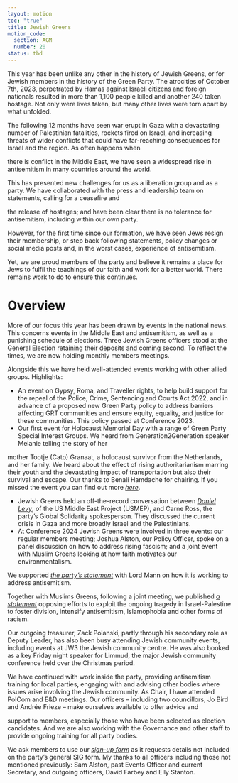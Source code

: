 ```yaml
---
layout: motion
toc: "true"
title: Jewish Greens
motion_code:
  section: AGM
  number: 20
status: tbd
---
```

This year has been unlike any other in the history of Jewish Greens, or for Jewish members in the history of the Green Party. The atrocities of October 7th, 2023, perpetrated by Hamas against Israeli citizens and foreign nationals resulted in more than 1,100 people killed and another 240 taken hostage. Not only were lives taken, but many other lives were torn apart by what unfolded.

The following 12 months have seen war erupt in Gaza with a devastating number of Palestinian fatalities, rockets fired on Israel, and increasing threats of wider conflicts that could have far-reaching consequences for Israel and the region. As often happens when

there is conflict in the Middle East, we have seen a widespread rise in antisemitism in many countries around the world.

This has presented new challenges for us as a liberation group and as a party. We have collaborated with the press and leadership team on statements, calling for a ceasefire and

the release of hostages; and have been clear there is no tolerance for antisemitism, including within our own party.

However, for the first time since our formation, we have seen Jews resign their membership, or step back following statements, policy changes or social media posts and, in the worst cases, experience of antisemitism.

Yet, we are proud members of the party and believe it remains a place for Jews to fulfil the teachings of our faith and work for a better world. There remains work to do to ensure this continues.

# Overview

More of our focus this year has been drawn by events in the national news. This concerns events in the Middle East and antisemitism, as well as a punishing schedule of elections. Three Jewish Greens officers stood at the General Election retaining their deposits and coming second. To reflect the times, we are now holding monthly members meetings.

Alongside this we have held well-attended events working with other allied groups. Highlights:

* An event on Gypsy, Roma, and Traveller rights, to help build support for the repeal of the Police, Crime, Sentencing and Courts Act 2022, and in advance of a proposed new Green Party policy to address barriers affecting GRT communities and ensure equity, equality, and justice for these communities. This policy passed at Conference 2023.
* Our first event for Holocaust Memorial Day with a range of Green Party Special Interest Groups. We heard from Generation2Generation speaker Melanie telling the story of her

mother Tootje (Cato) Granaat, a holocaust survivor from the Netherlands, and her family. We heard about the effect of rising authoritarianism marring their youth and the devastating impact of transportation but also their survival and escape. Our thanks to Benali Hamdache for chairing. If you missed the event you can find out more *[here](https://www.generation2generation.org.uk/holocaust-survivor-tootje-granaat/#story)*.

* Jewish Greens held an off-the-record conversation between *[Daniel Levy](https://en.wikipedia.org/wiki/Daniel_Levy_(political_analyst))*, of the US Middle East Project (USMEP), and Carne Ross, the party’s Global Solidarity spokesperson. They discussed the current crisis in Gaza and more broadly Israel and the Palestinians.
* At Conference 2024 Jewish Greens were involved in three events: our regular members meeting; Joshua Alston, our Policy Officer, spoke on a panel discussion on how to address rising fascism; and a joint event with Muslim Greens looking at how faith motivates our environmentalism.

We supported *[the party’s statement](https://jewishgreens.greenparty.org.uk/2024/05/19/green-party-leadership-statement-on-antisemitism-following-meeting-with-lord-mann/)* with Lord Mann on how it is working to address antisemitism.

Together with Muslims Greens, following a joint meeting, we published *[a statement](https://jewishgreens.greenparty.org.uk/2024/05/19/muslim-and-jewish-greens-condemn-antisemitism-and-islamophobia/)* opposing efforts to exploit the ongoing tragedy in Israel-Palestine to foster division, intensify antisemitism, Islamophobia and other forms of racism.

Our outgoing treasurer, Zack Polanski, partly through his secondary role as Deputy Leader, has also been busy attending Jewish community events, including events at JW3 the Jewish community centre. He was also booked as a key Friday night speaker for Limmud, the major Jewish community conference held over the Christmas period.

We have continued with work inside the party, providing antisemitism training for local parties, engaging with and advising other bodies where issues arise involving the Jewish community. As Chair, I have attended PolCom and E&D meetings. Our officers – including two councillors, Jo Bird and Andrée Frieze – make ourselves available to offer advice and

support to members, especially those who have been selected as election candidates. And we are also working with the Governance and other staff to provide ongoing training for all party bodies.

We ask members to use our *[sign-up form](https://actionnetwork.org/forms/jewish-greens-sign-up)* as it requests details not included on the party’s general SIG form. My thanks to all officers including those not mentioned previously: Sam Alston, past Events Officer and current Secretary, and outgoing officers, David Farbey and Elly Stanton.